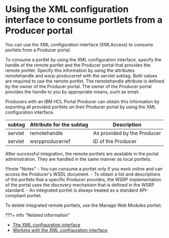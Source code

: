 # Using the XML configuration interface to consume portlets from a Producer portal

You can use the XML configuration interface (XMLAccess) to consume portlets from a Producer portal.

To consume a portlet by using the XML configuration interface, specify the handle of the remote portlet and the Producer portal that provides the remote portlet. Specify this information by using the attributes remotehandle and wsrp-producerref with the servlet subtag. Both values are required to use the remote portlet. The remotehandle attribute is defined by the owner of the Producer portal. The owner of the Producer portal provides the handle to you by appropriate means, such as email.

Producers with an IBM HCL Portal Producer can obtain this information by exporting all provided portlets on their Producer portal by using the XML configuration interface.

|subtag|Attribute for the subtag|Description|
|------|------------------------|-----------|
|servlet|remotehandle|As provided by the Producer|
|servlet|wsrpproducerref|ID of the Producer|

After successful integration, the remote portlets are available in the portal administration. They are handled in the same manner as local portlets.

!!!note "Notes"
        -   You can consume a portlet only if you work online and can access the Producer's WSDL document.
        -   To obtain a list and descriptions of the portlets that a specific Producer provides, the WSRP implementation of the portal uses the discovery mechanism that is defined in the WSRP standard.
        -   An integrated portlet is always treated as a standard API-compliant portlet.

To delete integrated remote portlets, use the Manage Web Modules portlet.


???+ info "Related information"
   -  [The XML configuration interface](../../../../../../../deploy_dx/manage/portal_admin_tools/xml_config_interface/index.md)
   -  [Working with the XML configuration interface](../../../../../../../deploy_dx/manage/portal_admin_tools/xml_config_interface/working_xml_config_interface/index.md)

